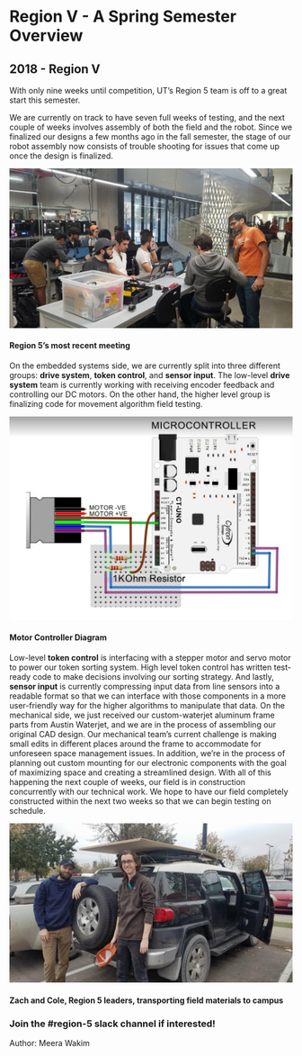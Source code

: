 # Region V - A Spring Semester Overview
## 2018 - Region V

With only nine weeks until competition, UT’s Region 5 team is off to a great start this semester.

We are currently on track to have seven full weeks of testing, and the next couple of weeks involves assembly of both the field and the robot. Since we finalized our designs a few months ago in the fall semester, the stage of our robot assembly now consists of trouble shooting for issues that come up once the design is finalized.

![working on the robot](/src/_posts//blog/2018-01-28-region5/1.png)
#### Region 5’s most recent meeting

On the embedded systems side, we are currently split into three different groups: **drive system**, **token control**, and **sensor input**. The low-level **drive system** team is currently working with receiving encoder feedback and controlling our DC motors. On the other hand, the higher level group is finalizing code for movement algorithm field testing. 

![motor controller diagram](/src/_posts//blog/2018-01-28-region5/2.png)
#### Motor Controller Diagram

Low-level **token control** is interfacing with a stepper motor and servo motor to power our token sorting system. High level token control has written test-ready code to make decisions involving our sorting strategy.
And lastly, **sensor input** is currently compressing input data from line sensors into a readable format so that we can interface with those components in a more user-friendly way for the higher algorithms to manipulate that data. 
On the mechanical side, we just received our custom-waterjet aluminum frame parts from Austin Waterjet, and we are in the process of assembling our original CAD design. Our mechanical team’s current challenge is making small edits in different places around the frame to accommodate for unforeseen space management issues. In addition, we’re in the process of planning out custom mounting for our electronic components with the goal of maximizing space and creating a streamlined design. 
With all of this happening the next couple of weeks, our field is in construction concurrently with our technical work. We hope to have our field completely constructed within the next two weeks so that we can begin testing on schedule. 

![transporting field materials](/src/_posts//blog/2018-01-28-region5/3.png)
#### Zach and Cole, Region 5 leaders, transporting field materials to campus

### Join the #region-5 slack channel if interested!

Author: Meera Wakim
